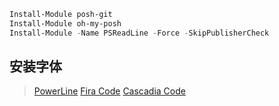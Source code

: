 ```powershell
Install-Module posh-git
Install-Module oh-my-posh
Install-Module -Name PSReadLine -Force -SkipPublisherCheck
```

## 安装字体
> [PowerLine](https://github.com/powerline/fonts)
> [Fira Code](https://github.com/tonsky/FiraCode)
> [Cascadia Code](https://github.com/microsoft/cascadia-code)

